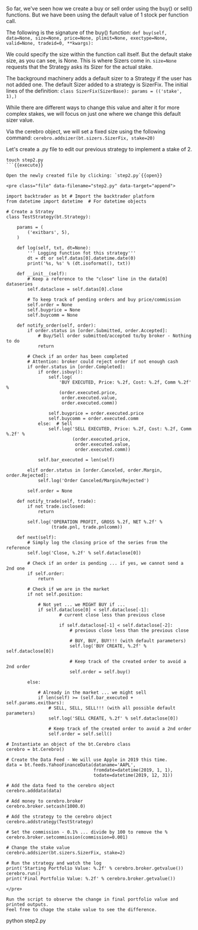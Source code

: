 So far, we've seen how we create a buy or sell order using the buy() or sell() functions. But we have been using the default value of 1 stock per function call. 

The following is the signature of the buy() function:
`def buy(self, data=None,
        size=None, price=None, plimit=None,
        exectype=None, valid=None, tradeid=0, **kwargs):`

We could specify the size within the function call itself. But the default stake size, as you can see, is None. This is where Sizers come in. `size=None` requests that the Strategy asks its Sizer for the actual stake.

The background machinery adds a default sizer to a Strategy if the user has not added one. The default Sizer added to a strategy is SizerFix. The initial lines of the definition:
`class SizerFix(SizerBase):
    params = (('stake', 1),)`

While there are different ways to change this value and alter it for more complex stakes, we will focus on just one where we change this default sizer value.

Via the cerebro object, we will set a fixed size using the following command:
`cerebro.addsizer(bt.sizers.SizerFix, stake=20)`

Let's create a .py file to edit our previous strategy to implement a stake of 2.
```
touch step2.py
```{{execute}}

Open the newly created file by clicking: `step2.py`{{open}}

<pre class="file" data-filename="step2.py" data-target="append">

import backtrader as bt # Import the backtrader platform
from datetime import datetime  # For datetime objects

# Create a Stratey
class TestStrategy(bt.Strategy):

    params = (
        ('exitbars', 5),
    )

    def log(self, txt, dt=None):
        ''' Logging function fot this strategy'''
        dt = dt or self.datas[0].datetime.date(0)
        print('%s, %s' % (dt.isoformat(), txt))

    def __init__(self):
        # Keep a reference to the "close" line in the data[0] dataseries
        self.dataclose = self.datas[0].close

        # To keep track of pending orders and buy price/commission
        self.order = None
        self.buyprice = None
        self.buycomm = None

    def notify_order(self, order):
        if order.status in [order.Submitted, order.Accepted]:
            # Buy/Sell order submitted/accepted to/by broker - Nothing to do
            return

        # Check if an order has been completed
        # Attention: broker could reject order if not enough cash
        if order.status in [order.Completed]:
            if order.isbuy():
                self.log(
                    'BUY EXECUTED, Price: %.2f, Cost: %.2f, Comm %.2f' %
                    (order.executed.price,
                     order.executed.value,
                     order.executed.comm))

                self.buyprice = order.executed.price
                self.buycomm = order.executed.comm
            else:  # Sell
                self.log('SELL EXECUTED, Price: %.2f, Cost: %.2f, Comm %.2f' %
                         (order.executed.price,
                          order.executed.value,
                          order.executed.comm))

            self.bar_executed = len(self)

        elif order.status in [order.Canceled, order.Margin, order.Rejected]:
            self.log('Order Canceled/Margin/Rejected')

        self.order = None

    def notify_trade(self, trade):
        if not trade.isclosed:
            return

        self.log('OPERATION PROFIT, GROSS %.2f, NET %.2f' %
                 (trade.pnl, trade.pnlcomm))

    def next(self):
        # Simply log the closing price of the series from the reference
        self.log('Close, %.2f' % self.dataclose[0])

        # Check if an order is pending ... if yes, we cannot send a 2nd one
        if self.order:
            return

        # Check if we are in the market
        if not self.position:

            # Not yet ... we MIGHT BUY if ...
            if self.dataclose[0] < self.dataclose[-1]:
                    # current close less than previous close

                    if self.dataclose[-1] < self.dataclose[-2]:
                        # previous close less than the previous close

                        # BUY, BUY, BUY!!! (with default parameters)
                        self.log('BUY CREATE, %.2f' % self.dataclose[0])

                        # Keep track of the created order to avoid a 2nd order
                        self.order = self.buy()

        else:

            # Already in the market ... we might sell
            if len(self) >= (self.bar_executed + self.params.exitbars):
                # SELL, SELL, SELL!!! (with all possible default parameters)
                self.log('SELL CREATE, %.2f' % self.dataclose[0])

                # Keep track of the created order to avoid a 2nd order
                self.order = self.sell()

# Instantiate an object of the bt.Cerebro class
cerebro = bt.Cerebro()

# Create the Data Feed - We will use Apple in 2019 this time.
data = bt.feeds.YahooFinanceData(dataname='AAPL', 
                                 fromdate=datetime(2019, 1, 1),
                                 todate=datetime(2019, 12, 31))

# Add the data feed to the cerebro object
cerebro.adddata(data)

# Add money to cerebro.broker
cerebro.broker.setcash(1000.0)

# Add the strategy to the cerebro object
cerebro.addstrategy(TestStrategy)

# Set the commission - 0.1% ... divide by 100 to remove the %
cerebro.broker.setcommission(commission=0.001)

# Change the stake value
cerebro.addsizer(bt.sizers.SizerFix, stake=2)

# Run the strategy and watch the log
print('Starting Portfolio Value: %.2f' % cerebro.broker.getvalue())
cerebro.run()
print('Final Portfolio Value: %.2f' % cerebro.broker.getvalue())

</pre>

Run the script to observe the change in final portfolio value and printed outputs.
Feel free to chage the stake value to see the difference.

```
python step2.py

```{{execute}}